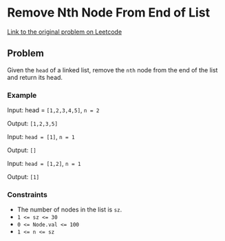# Remove Nth Node From End of List

[Link to the original problem on Leetcode](https://leetcode.com/problems/remove-nth-node-from-end-of-list/)

## Problem

Given the `head` of a linked list, remove the `nth` node from the end of the list and return its head.

### Example

Input: 
head = `[1,2,3,4,5]`, `n = 2`

Output: 
`[1,2,3,5]`

Input: 
`head = [1]`, `n = 1`

Output: 
`[]`

Input: 
`head = [1,2]`, `n = 1`

Output: 
`[1]`

### Constraints
- The number of nodes in the list is `sz`.
- `1 <= sz <= 30`
- `0 <= Node.val <= 100`
- `1 <= n <= sz`